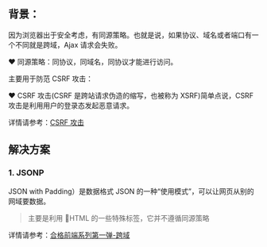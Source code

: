 ## 背景：

因为浏览器出于安全考虑，有同源策略。也就是说，如果协议、域名或者端口有一个不同就是跨域，Ajax 请求会失败。

❤️ 同源策略：同协议，同域名，同协议才能进行访问。

主要用于防范 CSRF 攻击：

❤️ CSRF 攻击(CSRF 是跨站请求伪造的缩写，也被称为 XSRF)简单点说，CSRF 攻击是利用用户的登录态发起恶意请求。

详情请参考：[CSRF 攻击](../安全相关问题/CSRF攻击.md)

## 解决方案

### 1. JSONP

JSON with Padding）是数据格式 JSON 的一种“使用模式”，可以让网页从别的网域要数据。

> 主要是利用 HTML 的一些特殊标签，它并不遵循同源策略

详情请参考：[合格前端系列第一弹-跨域](https://zhuanlan.zhihu.com/p/25654664)
